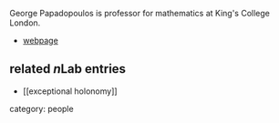 
George Papadopoulos is professor for mathematics at King's College London.

* [webpage](http://www.kcl.ac.uk/nms/depts/mathematics/people/atoz/papadopoulosg.aspx)


## related $n$Lab entries

* [[exceptional holonomy]]

category: people